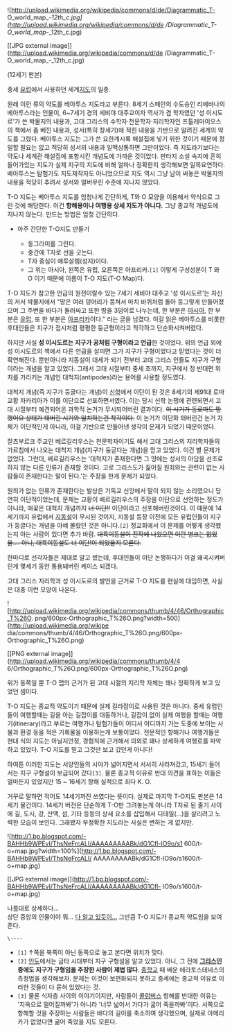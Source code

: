 ![http://upload.wikimedia.org/wikipedia/commons/d/de/Diagrammatic_T-
O_world_map_-_12th_c.jpg](http://upload.wikimedia.org/wikipedia/commons/d/de
/Diagrammatic_T-O_world_map_-_12th_c.jpg)

[[JPG external image]](http://upload.wikimedia.org/wikipedia/commons/d/de
/Diagrammatic_T-O_world_map_-_12th_c.jpg)

  
(12세기 판본)

중세 [유럽](%EC%9C%A0%EB%9F%BD.md)에서 사용하던 세계[지도](%EC%A7%80%EB%8F%84.md)의 일종.

원래 이런 류의 약도를 베아투스 지도라고 부른다. 8세기 스페인의 수도승인 리에바나의 베아투스라는 인물이, 6~7세기 경의 세비야 대주교이자
역사가 겸 학자였던 '성 이시도르'가 쓴 박물지의 내용과, 고대 그리스의 수학자·천문학자·지리학자인 프톨레마이오스의 책에서 좀 베낀 내용과,
성서(특히 창세기)에 적힌 내용을 기반으로 알려진 세계의 약도를 그렸다. 베아투스 지도는 그가 쓴 요한계시록 해설집에 넣기 위한 것이기
때문에 정밀할 필요는 없고 적당히 성서의 내용과 일맥상통하면 그만이었다. 즉 지도라기보다는 약도나 세계관 해설집에 포함시킨 개념도에 가까운
것이었다. 판타지 소설 속지에 흔히 들어가있는 지도가 실제 지구의 지도에 비해 얼마나 정확한지 생각해보면 일목요연하다. 베아투스는 탐험가도
지도제작자도 아니었으므로 지도 역시 그냥 남이 써놓은 박물지의 내용을 적당히 추려서 성서와 얼버무린 수준에 지나지 않았다.

T-O 지도는 베아투스 지도를 엄청나게 간단하게, T와 O 모양을 이용해서 약식으로 그린 것에 해당한다. 이건 **항해용이나 여행용 상세
지도가 아니다.** 그냥 종교적 개념도에 지나지 않는다. 만드는 방법은 엄청 간단하다.  

  * 아주 간단한 T-O지도 만들기  

    * 동그라미를 그린다.
    * 중간에 T자로 선을 긋는다.
    * T자 중심이 예루살렘(성지)이다.
    * 그 위는 아시아, 왼쪽은 유럽, 오른쪽은 아프리카.`[1]`
이렇게 구성성분이 T 와 O 이기 때문에 이름이 T-O 지도(T-O Map)다.

T-O 지도가 참고한 언급의 원전이랄수 있는 7세기 세비야 대주교 '성 이시도르'는 자신의 저서 박물지에서 "땅은 여러 덩어리가 뭉쳐서 마치
바퀴처럼 돌아 둥그렇게 만들어졌으며 그 주변을 바다가 둘러싸고 또한 땅을 3덩이로 나누는데, 한 부분은
[아시아](%EC%95%84%EC%8B%9C%EC%95%84.md), 한 부분은
[유럽](%EC%9C%A0%EB%9F%BD.md), 또 한 부분은
[아프리카](%EC%95%84%ED%94%84%EB%A6%AC%EC%B9%B4.md)이다." 라는 글을 남겼다. 이걸 읽은 베아투스를
비롯한 후대인들은 지구가 접시처럼 평평한 둥근형이라고 착각하고 단순화시켜버렸다.

하지만 사실 **성 이시도르는 지구가 공처럼 구형이라고 언급**한 것이었다. 위의 언급 외에 성 이시도르의 책에서 다른 언급을 살피면 그가
지구가 구형이었다고 믿었다는 것이 더 확연해진다. 뿐만아니라 지동설이 대세가 되기 전부터 고대 그리스 인들도 지구가 구형이라는 개념을 알고
있었다. 그래서 고대 시절부터 중세 초까지, 지구에서 정 반대편 위치를 가리키는 개념인 대척지(antipodes)라는 용어를 사용할
정도였다.

대척지 개념(즉 지구가 둥글다는 개념)이 [신학](%EC%8B%A0%ED%95%99.md)에서 이단이 된 것은 8세기의 제91대 로마
교황 자카리아가 이를 이단으로 선포하면서였다. 이는 당시 신학 논쟁에 관련되면서 고대 시절부터 예견되어온 과학적 논거가 무시되어버린
결과이다. <del>이 시기가 동로마도 망했어요 상태가 돼버린 시기와 일치하는건 착각이다.</del> 이 논거가 이단화 돼버린건 논거 자체가
이단적인게 아니라, 이걸 기반으로 만들어낸 생각이 문제가 되었기 때문이었다.

잘츠부르크 주교인 베르길리우스는 천문학자이기도 해서 고대 그리스의 지리학자들의 가르침에서 나오는 대척지 개념(지구가 둥글다는 개념)을 믿고
있었다. 이건 별 문제가 없었다. 그런대, 베르길리우스는 '대척지가 존재한다면 그 땅에는 성서의 아담을 선조로 하지 않는 다른 인류가 존재할
것이다. 고로 그리스도가 짊어질 원죄와는 관련이 없는 사람들이 존재한다는 말이 된다.'는 주장을 한게 문제가 되었다.

원죄가 없는 인류가 존재한다는 발상은 기독교 신앙에서 말이 되지 않는 소리였으니 당연히 이단적이었는데, 문제는 교황이 베르길리우스의 주장을
이단으로 선언하는 정도가 아니라, 애꿎은 대척지 개념까지 <del>너 이단!!</del> 이단이라고 선포해버린것이다. 이 때문에 14세기까지
유럽에서 [지동설](%EC%A7%80%EB%8F%99%EC%84%A4.md)이 무시된 것이지, 지동설 등장 이전에 모든 유럽인들이
지구가 둥글다는 개념을 아예 몰랐던 것은 아니다.`[2]` 정교회에서 이 문제를 어떻게 생각했는지 아는 사람이 있다면 추가 바람.
<del>대륙이동설이 진작에 나왔으면 이런 병크는 없었을.... 아니, 대륙이동설도 너 이단!이 되었을지 모른다.</del>

한마디로 선각자들은 제대로 알고 썼는데, 후대인들이 이단 논쟁하다가 이걸 왜곡시켜버린게 몇세기 동안 통용돼버린 케이스 되겠다.

고대 그리스 지리학과 성 이시도르의 발언을 근거로 T-O 지도를 현실에 대입하면, 사실은 대충 이런 모양이 나온다.  

![http://upload.wikimedia.org/wikipedia/commons/thumb/4/46/Orthographic_T%26O.
png/600px-Orthographic_T%26O.png?width=500](http://upload.wikimedia.org/wikipe
dia/commons/thumb/4/46/Orthographic_T%26O.png/600px-Orthographic_T%26O.png)

[[PNG external image]](http://upload.wikimedia.org/wikipedia/commons/thumb/4/4
6/Orthographic_T%26O.png/600px-Orthographic_T%26O.png)

  
위가 동쪽일 뿐 T-O 맵의 근거가 된 고대 시절의 지리학 자체는 꽤나 정확하게 보고 있었던 셈이다.

T-O 지도는 종교적 약도이기 때문에 실제 길라잡이로 사용된 것은 아니다. 중세 유럽인들이 여행할때는 길을 아는 길잡이를 대동하거나, 길잡이
없이 실제 여행을 할때는 여행기(itinerary)라고 부르는 여행가나 탐험가들이 어디서 어디까지 가는 도중에 보이는 사물과 환경 등을 적은
기록물을 이용하는게 보통이었다. 전문적인 항해가나 여행가들은 현대 식의 지도는 아닐지언정, 경험칙에 근거해서 의외로 꽤나 상세하게 여행로를
파악하고 있었다. T-O 지도를 믿고 그것만 보고 갔던게 아니다!

하여튼 이러한 지도는 서양인들의 시야가 넓어지면서 서서히 사라져갔고, 15세기 들어서는 지구 구형설이 보급되어 갔다`[3]`. 물론 종교적
이유로 반대 의견을 표하는 이들은 얼마든지 있었지만 15 ~ 16세기 항해 실적으로 죄다 K. O.

거꾸로 말하면 적어도 14세기까진 쓰였다는 뜻이다. 실제로 마지막 T-O지도 판본은 14세기 물건이다. 14세기 버전은 단순하게 T-O만
그려놓는게 아니라 T자로 된 줄기 사이에 길, 도시, 강, 산맥, 섬, 기타 등등의 상세 요소를 삽입해서 디테일(...)을 살리려고 노력한
모습이 보인다. 그래봤자 부정확한 지도라는 사실은 변하는 게 없지만.

![http://1.bp.blogspot.com/-BAHHb9WPEvI/ThsNeFrcALI/AAAAAAAAABk/dG1Cfl-IO9o/s1
600/t-o+map.jpg?width=100%](http://1.bp.blogspot.com/-BAHHb9WPEvI/ThsNeFrcALI/
AAAAAAAAABk/dG1Cfl-IO9o/s1600/t-o+map.jpg)

[[JPG external
image]](http://1.bp.blogspot.com/-BAHHb9WPEvI/ThsNeFrcALI/AAAAAAAAABk/dG1Cfl-
IO9o/s1600/t-o+map.jpg)

  
나름대로 상세하다...  
상단 중앙의 인물이야 뭐... [다 알고 있듯이...](%EC%98%88%EC%88%98.md) 그만큼 T-O 지도가 종교적 약도임을
보여 준다.

`\----`

  * `[1]` ↑쪽을 북쪽이 아닌 동쪽으로 놓고 본다면 위치가 맞다.
  * `[2]` [인도](%EC%9D%B8%EB%8F%84.md)에서는 굽타 시대부터 지구 구형설을 알고 있었다. 아니, 그 전에 **[그리스](%EA%B7%B8%EB%A6%AC%EC%8A%A4.md)인 중에도 지구가 구형임을 주장한 사람이 제법 많다**. [중학교](%EC%A4%91%ED%95%99%EA%B5%90.md) 때 배운 에라토스테네스의 측정법을 생각해보자. 문제는 이것이 보편화되지 못하고 중세에는 종교적 이유로 이러한 것들이 다 묻혀 있었다는 것.
  * `[3]` 물론 식자층 사이의 이야기이지만, 사람들이 [콜럼버스](%EC%BD%9C%EB%9F%BC%EB%B2%84%EC%8A%A4.md) 항해를 반대한 이유는 '지옥으로 떨어질까봐'가 아니라 '너무 넓어서 가다가 굶어 죽을까봐'이다. 서쪽으로 항해할 것을 주장하는 사람들은 바다의 길이를 축소하여 생각했으며, 실제로 아메리카가 없었다면 굶어 죽었을 지도 모른다.

